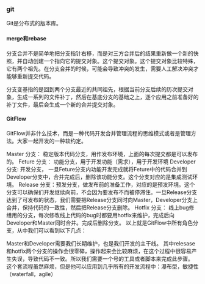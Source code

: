 ### git

Git是分布式的版本库。


#### merge和rebase
分支合并不是简单地把分支指针右移，而是对三方合并后的结果重新做一个新的快照，并自动创建一个指向它的提交对象。这个提交对象。这个提交对象比较特殊，它有两个祖先。在分支合并的时候，可能会导致冲突的发生，需要人工解决冲突才能够重新提交代码。

分支变基指的是回到两个分支最近的共同祖先，根据当前分支后续的历次提交对象，生成一系列的文件补丁，然后在基底分支的基础之上，逐个应用之前准备好的补丁文件，最后会生成一个新的合并提交对象。

#### GitFlow

GitFlow并非什么技术，而是一种代码开发合并管理流程的思维模式或者是管理方法。大家一起开发的一种软约定。

Master 分支： 稳定版本代码分支，用作发布环境，上面的每次提交都是可以发布的。
Feture 分支： 功能分支，用于开发功能（需求），用于开发环境
Developer 分支: 开发分支， 一旦Feture分支内功能开发完成就将Feture中的代码合并到Developer分支中，合并完成后，删除该功能分支。这个分支对应的是集成测试环境。
Release 分支：预发分支，做发布前的准备工作，对应的是预发环境。这个分支可以确保们开发继续向前，不会因为要发布不而被停滞住。一旦Release分支达到了可发布的状态，我们需要把Release分支同时向Master，Developer分支上合并，保持代码的一致性，然后把Release分支删除。
Hotfix 分支： 线上bug修缮用的分支，每次修改线上代码的bug时都要用hotfix来维护，完成后向Developer和Master同时合并。完成后删除分支。
以上就是GitFlow中所有角色分支，从中我们可以看到以下几点：

Master和Developer需要我们长期维护，也是我们开发的主干线。
其中relesase和hotfix两个分支的操作会很零碎，操作起来会比较麻烦，在这个过程中很容易产生失误，导致代码不一致。所以我们需要一个号的工具或者脚本来完成此步骤。
这个套流程虽然麻烦，但是他可以应用到几乎所有的开发流程中：瀑布型，敏捷性（waterfall，agile）
